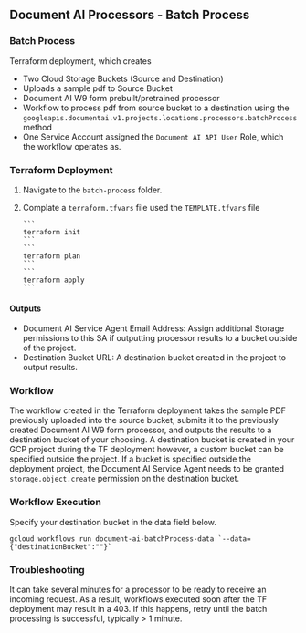## Document AI Processors - Batch Process

### Batch Process
Terraform deployment, which creates
- Two Cloud Storage Buckets (Source and Destination)
- Uploads a sample pdf to Source Bucket
- Document AI W9 form prebuilt/pretrained processor
- Workflow to process pdf from source bucket to a destination using the `googleapis.documentai.v1.projects.locations.processors.batchProcess` method
- One Service Account assigned the `Document AI API User` Role, which the workflow operates as.


### Terraform Deployment
1. Navigate to the `batch-process` folder.
2. Complate a `terraform.tfvars` file used the `TEMPLATE.tfvars` file


       ```
       terraform init
       ```   
       ```
       terraform plan
       ```  
       ```
       terraform apply
       ```  


#### Outputs


- Document AI Service Agent Email Address: Assign additional Storage permissions to this SA if outputting processor results to a bucket outside of the project.
- Destination Bucket URL: A destination bucket created in the project to output results.




### Workflow


The workflow created in the Terraform deployment takes the sample PDF previously uploaded into the source bucket, submits it to the previously created Document AI W9 form processor, and outputs the results to a destination bucket of your choosing.
A destination bucket is created in your GCP project during the TF deployment however, a custom bucket can be specified outside the project.
If a bucket is specified outside the deployment project, the Document AI Service Agent needs to be granted `storage.object.create` permission on the destination bucket.


### Workflow Execution
Specify your destination bucket in the data field below.


```
gcloud workflows run document-ai-batchProcess-data `--data={"destinationBucket":""}`
```


### Troubleshooting
It can take several minutes for a processor to be ready to receive an incoming request. As a result, workflows executed soon after the TF deployment may result in a 403. 
If this happens, retry until the batch processing is successful, typically > 1 minute.



